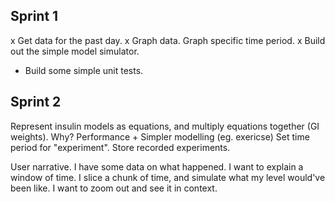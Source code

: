 ## Sprint 1

x Get data for the past day.
x Graph data.
    Graph specific time period.
x Build out the simple model simulator.
- Build some simple unit tests.

## Sprint 2

Represent insulin models as equations, and multiply equations together (GI weights).
    Why? Performance + Simpler modelling (eg. exericse)
Set time period for "experiment".
Store recorded experiments.


User narrative.
I have some data on what happened. I want to explain a window of time. I slice a chunk of time, and simulate what my level would've been like.
I want to zoom out and see it in context.

